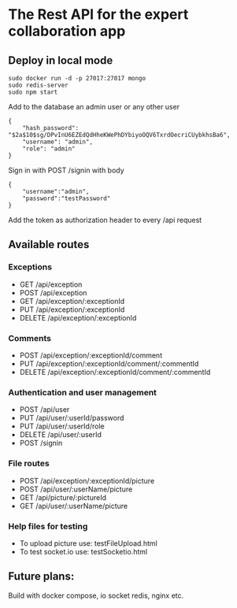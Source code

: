 # The Rest API for the expert collaboration app

## Deploy in local mode

```
sudo docker run -d -p 27017:27017 mongo
sudo redis-server
sudo npm start
```

Add to the database an admin user or any other user
```
{
    "hash_password": "$2a$10$sg/DPvInU6EZEdQdHheKWePhDYbiyoOQV6TxrdOecriCUybkhsBa6",
    "username": "admin",
    "role": "admin"
}
```
Sign in with POST /signin with body 
```
{
	"username":"admin",
	"password":"testPassword"
}
```
Add the token as authorization header to every /api request

## Available routes

### Exceptions
- GET /api/exception
- POST /api/exception
- GET /api/exception/:exceptionId
- PUT /api/exception/:exceptionId
- DELETE /api/exception/:exceptionId

### Comments
- POST /api/exception/:exceptionId/comment
- PUT /api/exception/:exceptionId/comment/:commentId
- DELETE /api/exception/:exceptionId/comment/:commentId

### Authentication and user management
- POST /api/user
- PUT /api/user/:userId/password
- PUT /api/user/:userId/role
- DELETE /api/user/:userId
- POST /signin

### File routes
- POST /api/exception/:exceptionId/picture
- POST /api/user/:userName/picture
- GET /api/picture/:pictureId
- GET /api/user/:userName/picture

### Help files for testing
- To upload picture use: testFileUpload.html
- To test socket.io use: testSocketio.html

## Future plans: 
Build with docker compose, io socket redis, nginx etc.